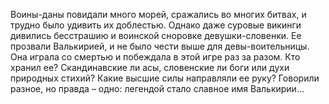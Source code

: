 <!--2016-12-21 21:09:55-->
Воины-даны повидали много морей, сражались во многих битвах, и трудно было удивить их доблестью. Однако даже суровые викинги дивились бесстрашию и воинской сноровке девушки-словенки. Ее прозвали Валькирией, и не было чести выше для девы-воительницы. Она играла со смертью и побеждала в этой игре paз за разом. Кто хранил ее? Скандинавские ли асы, словенские ли боги или духи природных стихий? Какие высшие силы направляли ее руку? Говорили разное, но правда – одно: легендой стало славное имя Валькирии…